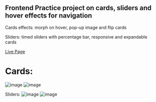 ## Frontend Practice project on cards, sliders and hover effects for navigation

Cards effects: morph on hover, pop-up image and flip cards

Sliders: timed sliders with percentage bar, responsive and expandable cards

[Live Page](https://juanmanuelsanjurjo.github.io/frontend-sliders-and-cards/)

# Cards:
![image](https://github.com/JuanManuelSanjurjo/frontend-sliders-and-cards/assets/57844658/dc949592-ded5-404c-926a-be6470973479)
![image](https://github.com/JuanManuelSanjurjo/frontend-sliders-and-cards/assets/57844658/7a7f582d-6d3b-4d1f-aa64-4657dcb4e285)

Sliders:
![image](https://github.com/JuanManuelSanjurjo/frontend-sliders-and-cards/assets/57844658/f5b502fc-5cdb-4ebd-8b99-59e665869c76)
![image](https://github.com/JuanManuelSanjurjo/frontend-sliders-and-cards/assets/57844658/538a57e2-7b57-4121-8f48-c3c8fc5965d4)



